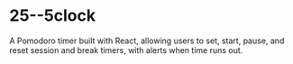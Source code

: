 # 25--5clock
A Pomodoro timer built with React, allowing users to set, start, pause, and reset session and break timers, with alerts when time runs out.

